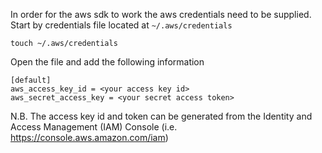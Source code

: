 In order for the aws sdk to work the aws credentials need to be supplied.
Start by credentials file located at ```~/.aws/credentials```

```
touch ~/.aws/credentials
```

Open the file and add the following information

```
[default]
aws_access_key_id = <your access key id>
aws_secret_access_key = <your secret access token>
```

N.B. The access key id and token can be generated from the Identity and Access Management (IAM) Console (i.e. https://console.aws.amazon.com/iam)